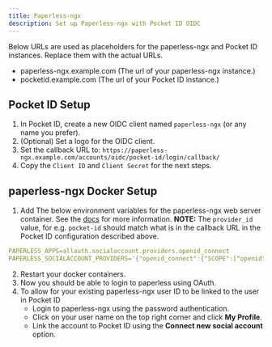 ```yaml
---
title: Paperless-ngx
description: Set up Paperless-ngx with Pocket ID OIDC
---
```


Below URLs are used as placeholders for the paperless-ngx and Pocket ID instances. Replace them with the actual URLs.

- paperless-ngx.example.com (The url of your paperless-ngx instance.)
- pocketid.example.com (The url of your Pocket ID instance.)

## Pocket ID Setup

1. In Pocket ID, create a new OIDC client named `paperless-ngx` (or any name you prefer).
2. (Optional) Set a logo for the OIDC client.
3. Set the callback URL to: `https://paperless-ngx.example.com/accounts/oidc/pocket-id/login/callback/`
4. Copy the `Client ID` and `Client Secret` for the next steps.

## paperless-ngx Docker Setup

1. Add The below environment variables for the paperless-ngx web server container. See the [docs](https://docs.paperless-ngx.com/configuration/#PAPERLESS_SOCIALACCOUNT_PROVIDERS) for more information. **NOTE:** The `provider_id` value, for e.g. `pocket-id` should match what is in the callback URL in the Pocket ID configuration described above.

```yaml
PAPERLESS_APPS=allauth.socialaccount.providers.openid_connect
PAPERLESS_SOCIALACCOUNT_PROVIDERS='{"openid_connect":{"SCOPE":["openid","profile","email"],"OAUTH_PKCE_ENABLED":true,"APPS":[{"provider_id":"pocket-id","name":"Pocket-ID","client_id":"Place the Client ID","secret":"Place the Client Secret","settings":{"server_url":"https://pocketid.example.com"}}]}}'
```

2. Restart your docker containers.
3. Now you should be able to login to paperless using OAuth.
4. To allow for your existing paperless-ngx user ID to be linked to the user in Pocket ID
   - Login to paperless-ngx using the password authentication.
   - Click on your user name on the top right corner and click **My Profile**.
   - Link the account to Pocket ID using the **Connect new social account** option.
